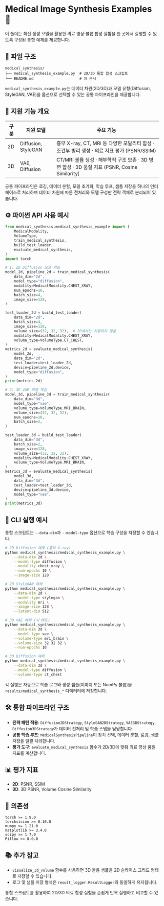 # Medical Image Synthesis Examples 🏥

이 폴더는 최신 생성 모델을 활용한 의료 영상·볼륨 합성 실험을 한 곳에서 실행할 수 있도록 구성된 통합 예제를 제공합니다.

## 📁 파일 구조

```
medical_synthesis/
├── medical_synthesis_example.py  # 2D/3D 통합 합성 스크립트
└── README.md                     # 이 문서
```

`medical_synthesis_example.py`는 데이터 차원(2D/3D)과 모델 유형(Diffusion, StyleGAN, VAE)을 옵션으로 선택할 수 있는 공통 파이프라인을 제공합니다.

## 🔬 지원 기능 개요

| 구분 | 지원 모델 | 주요 기능 |
| --- | --- | --- |
| 2D | Diffusion, StyleGAN | 흉부 X-ray, CT, MRI 등 다양한 모달리티 합성 · 조건부 병리 생성 · 의료 지표 평가 (PSNR/SSIM) |
| 3D | VAE, Diffusion | CT/MRI 볼륨 생성 · 해부학적 구조 보존 · 3D 병변 합성 · 3D 품질 지표 (PSNR, Cosine Similarity) |

공통 파이프라인은 로깅, 데이터 분할, 모델 초기화, 학습 루프, 샘플 저장을 하나의 인터페이스로 처리하며 데이터 차원에 따른 전처리와 모델 구성만 전략 객체로 분리되어 있습니다.

## ⚙️ 파이썬 API 사용 예시

```python
from medical_synthesis.medical_synthesis_example import (
    MedicalModality,
    VolumeType,
    train_medical_synthesis,
    build_test_loader,
    evaluate_medical_synthesis,
)
import torch

# 1) 2D Diffusion 모델 학습
model_2d, pipeline_2d = train_medical_synthesis(
    data_dim="2d",
    model_type="diffusion",
    modality=MedicalModality.CHEST_XRAY,
    num_epochs=10,
    batch_size=4,
    image_size=128,
)

test_loader_2d = build_test_loader(
    data_dim="2d",
    batch_size=4,
    image_size=128,
    volume_size=(32, 32, 32),  # 2D에서는 사용되지 않음
    modality=MedicalModality.CHEST_XRAY,
    volume_type=VolumeType.CT_CHEST,
)
metrics_2d = evaluate_medical_synthesis(
    model_2d,
    data_dim="2d",
    test_loader=test_loader_2d,
    device=pipeline_2d.device,
    model_type="diffusion",
)
print(metrics_2d)

# 2) 3D VAE 모델 학습
model_3d, pipeline_3d = train_medical_synthesis(
    data_dim="3d",
    model_type="vae",
    volume_type=VolumeType.MRI_BRAIN,
    volume_size=(32, 32, 32),
    num_epochs=10,
    batch_size=2,
)

test_loader_3d = build_test_loader(
    data_dim="3d",
    batch_size=2,
    image_size=128,
    volume_size=(32, 32, 32),
    modality=MedicalModality.CHEST_XRAY,
    volume_type=VolumeType.MRI_BRAIN,
)
metrics_3d = evaluate_medical_synthesis(
    model_3d,
    data_dim="3d",
    test_loader=test_loader_3d,
    device=pipeline_3d.device,
    model_type="vae",
)
print(metrics_3d)
```

## 🚀 CLI 실행 예시

통합 스크립트는 `--data-dim`과 `--model-type` 옵션으로 학습 구성을 지정할 수 있습니다.

```bash
# 2D Diffusion 예제 (흉부 X-ray)
python medical_synthesis/medical_synthesis_example.py \
    --data-dim 2d \
    --model-type diffusion \
    --modality chest_xray \
    --num-epochs 10 \
    --image-size 128

# 2D StyleGAN 예제
python medical_synthesis/medical_synthesis_example.py \
    --data-dim 2d \
    --model-type stylegan \
    --modality mri \
    --image-size 128 \
    --latent-dim 512

# 3D VAE 예제 (뇌 MRI)
python medical_synthesis/medical_synthesis_example.py \
    --data-dim 3d \
    --model-type vae \
    --volume-type mri_brain \
    --volume-size 32 32 32 \
    --num-epochs 10

# 3D Diffusion 예제
python medical_synthesis/medical_synthesis_example.py \
    --data-dim 3d \
    --model-type diffusion \
    --volume-type ct_chest
```

각 실행은 자동으로 학습 로그와 생성 샘플(이미지 또는 NumPy 볼륨)을 `results/medical_synthesis_*` 디렉터리에 저장합니다.

## 🛠️ 통합 파이프라인 구조

- **전략 패턴 적용**: `Diffusion2DStrategy`, `StyleGAN2DStrategy`, `VAE3DStrategy`, `Diffusion3DStrategy`가 데이터 전처리 및 학습 스텝을 담당합니다.
- **공통 학습 루프**: `MedicalSynthesisPipeline`이 장치 선택, 데이터 분할, 로깅, 샘플 저장을 일괄 처리합니다.
- **평가 도구**: `evaluate_medical_synthesis` 함수가 2D/3D에 맞춰 의료 영상 품질 지표를 계산합니다.

## 📊 평가 지표

- **2D**: PSNR, SSIM
- **3D**: 3D PSNR, Volume Cosine Similarity

## 🧱 의존성

```
torch >= 1.9.0
torchvision >= 0.10.0
numpy >= 1.21.0
matplotlib >= 3.4.0
scipy >= 1.7.0
Pillow >= 8.0.0
```

## 📚 추가 참고

- `visualize_3d_volume` 함수를 사용하면 3D 볼륨 샘플을 2D 슬라이스 그리드 형태로 저장할 수 있습니다.
- 로그 및 샘플 저장 형식은 `result_logger.ResultLogger`와 동일하게 유지됩니다.

통합 스크립트를 활용하여 2D/3D 의료 합성 실험을 손쉽게 반복 실행하고 비교할 수 있습니다.
